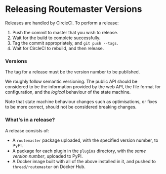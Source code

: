 # Releasing Routemaster Versions

Releases are handled by CircleCI. To perform a release:

1. Push the commit to master that you wish to release.
2. Wait for the build to complete successfully.
3. Tag the commit appropriately, and `git push --tags`.
4. Wait for CircleCI to rebuild, and then release.


### Versions

The tag for a release must be the version number to be published.

We roughly follow semantic versioning. The public API should be considered to
be the information provided by the web API, the file format for configuration,
and the _logical_ behaviour of the state machine.

Note that state machine behaviour changes such as optimisations, or fixes to
be more correct, should not be considered breaking changes.


### What's in a release?

A release consists of:

 - A `routemaster` package uploaded, with the specified version number, to
   PyPI.
 - A package for each plugin in the `plugins` directory, with the _same
   version number_, uploaded to PyPI.
 - A Docker image built with all of the above installed in it, and pushed to
   `thread/routemaster` on Docker Hub.
